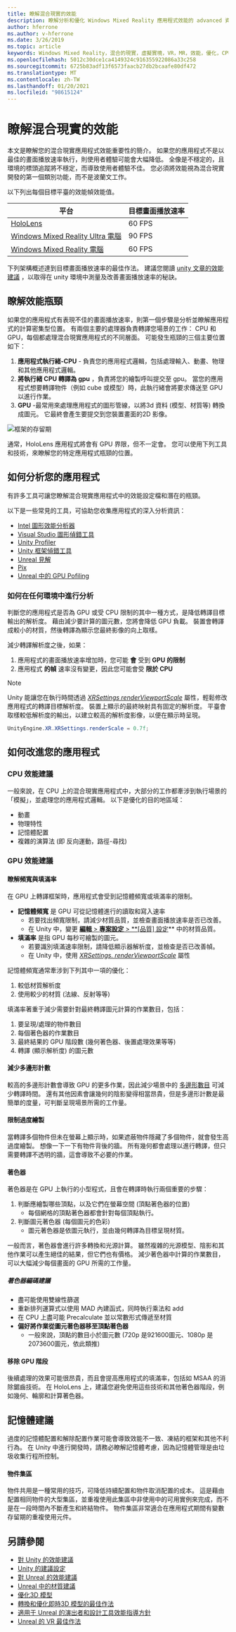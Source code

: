 ```yaml
---
title: 瞭解混合現實的效能
description: 瞭解分析和優化 Windows Mixed Reality 應用程式效能的 advanced 資訊和詳細資料。
author: hferrone
ms.author: v-hferrone
ms.date: 3/26/2019
ms.topic: article
keywords: Windows Mixed Reality，混合的現實，虛擬實境，VR，MR，效能，優化，CPU，GPU
ms.openlocfilehash: 5012c30dce1ca4149324c916355922086a33c258
ms.sourcegitcommit: 6725b83adf13f6573faacb27db2bcaafe80df472
ms.translationtype: MT
ms.contentlocale: zh-TW
ms.lasthandoff: 01/20/2021
ms.locfileid: "98615124"
---
```

# <a name="understanding-performance-for-mixed-reality"></a>瞭解混合現實的效能

本文是瞭解您的混合現實應用程式效能重要性的簡介。  如果您的應用程式不是以最佳的畫面播放速率執行，則使用者體驗可能會大幅降低。 全像是不穩定的，且環境的標頭追蹤將不穩定，而導致使用者體驗不佳。 您必須將效能視為混合現實開發的第一個類別功能，而不是波蘭文工作。

以下列出每個目標平臺的效能幀效能值。

| 平台 | 目標畫面播放速率 |
|----------|-------------------|
| [HoloLens](/hololens/hololens1-hardware) | 60 FPS |
| [Windows Mixed Reality Ultra 電腦](../../discover/immersive-headset-hardware-details.md) | 90 FPS |
| [Windows Mixed Reality 電腦](../../discover/immersive-headset-hardware-details.md) | 60 FPS |

下列架構概述達到目標畫面播放速率的最佳作法。 建議您閱讀 [unity 文章的效能建議](../unity/performance-recommendations-for-unity.md) ，以取得在 unity 環境中測量及改善畫面播放速率的秘訣。

## <a name="understanding-performance-bottlenecks"></a>瞭解效能瓶頸

如果您的應用程式有表現不佳的畫面播放速率，則第一個步驟是分析並瞭解應用程式的計算密集型位置。 有兩個主要的處理器負責轉譯您場景的工作： CPU 和 GPU，每個都處理混合現實應用程式的不同層面。 可能發生瓶頸的三個主要位置如下： 

1. **應用程式執行緒-CPU** -
    負責您的應用程式邏輯，包括處理輸入、動畫、物理和其他應用程式邏輯。
2. **將執行緒 CPU 轉譯為 gpu** ，負責將您的繪製呼叫提交至 gpu。 當您的應用程式想要轉譯物件（例如 cube 或模型）時，此執行緒會將要求傳送至 GPU 以進行作業。
3. **GPU** -最常用來處理應用程式的圖形管線，以將3d 資料 (模型、材質等) 轉換成圖元。 它最終會產生要提交到您裝置畫面的2D 影像。

![框架的存留期](images/lifetime-of-a-frame.png)

通常，HoloLens 應用程式將會有 GPU 界限，但不一定會。 您可以使用下列工具和技術，來瞭解您的特定應用程式瓶頸的位置。

## <a name="how-to-analyze-your-application"></a>如何分析您的應用程式

有許多工具可讓您瞭解混合現實應用程式中的效能設定檔和潛在的瓶頸。 

以下是一些常見的工具，可協助您收集應用程式的深入分析資訊：
- [Intel 圖形效能分析器](https://software.intel.com/gpa)
- [Visual Studio 圖形偵錯工具](/visualstudio/debugger/graphics/visual-studio-graphics-diagnostics)
- [Unity Profiler](https://docs.unity3d.com/Manual/Profiler.html)
- [Unity 框架偵錯工具](https://docs.unity3d.com/Manual/FrameDebugger.html)
- [Unreal 見解](../unreal/unreal-insights.md)
- [Pix](https://devblogs.microsoft.com/pix/)
- [Unreal 中的 GPU Pofiling](https://docs.unrealengine.com/en-US/TestingAndOptimization/PerformanceAndProfiling/GPU/index.html)

### <a name="how-to-profile-in-any-environment"></a>如何在任何環境中進行分析

判斷您的應用程式是否為 GPU 或受 CPU 限制的其中一種方式，是降低轉譯目標輸出的解析度。 藉由減少要計算的圖元數，您將會降低 GPU 負載。 裝置會轉譯成較小的材質，然後轉譯為顯示您最終影像的向上取樣。

減少轉譯解析度之後，如果：
1) 應用程式的畫面播放速率增加時，您可能 **會** 受到 **GPU 的限制**
1) 應用程式 **的幀** 速率沒有變更，因此您可能會受 **限於 CPU**

>[!NOTE]
>Unity 能讓您在執行時間透過 *[XRSettings renderViewportScale](https://docs.unity3d.com/ScriptReference/XR.XRSettings-renderViewportScale.html)* 屬性，輕鬆修改應用程式的轉譯目標解析度。 裝置上顯示的最終映射具有固定的解析度。 平臺會取樣較低解析度的輸出，以建立較高的解析度影像，以便在顯示時呈現。 
>
>```CS
>UnityEngine.XR.XRSettings.renderScale = 0.7f;
>```

## <a name="how-to-improve-your-application"></a>如何改進您的應用程式

### <a name="cpu-performance-recommendations"></a>CPU 效能建議

一般來說，在 CPU 上的混合現實應用程式中，大部分的工作都牽涉到執行場景的「模擬」，並處理您的應用程式邏輯。 以下是優化的目的地區域：

- 動畫
- 物理特性
- 記憶體配置
- 複雜的演算法 (即 反向運動，路徑-尋找) 

### <a name="gpu-performance-recommendations"></a>GPU 效能建議

#### <a name="understanding-bandwidth-vs-fill-rate"></a>瞭解頻寬與填滿率
在 GPU 上轉譯框架時，應用程式會受到記憶體頻寬或填滿率的限制。

- **記憶體頻寬** 是 GPU 可從記憶體進行的讀取和寫入速率
    - 若要找出頻寬限制，請減少材質品質，並檢查畫面播放速率是否已改善。
    - 在 Unity 中，變更 [**編輯**   >  **專案設定**  >  **[品質] 設定](https://docs.unity3d.com/Manual/class-QualitySettings.html)** 中的材質品質。
- **填滿率** 是指 GPU 每秒可繪製的圖元。
    - 若要識別填滿速率限制，請降低顯示器解析度，並檢查是否已改善幀。 
    - 在 Unity 中，使用  *[XRSettings. renderViewportScale](https://docs.unity3d.com/ScriptReference/XR.XRSettings-renderViewportScale.html)* 屬性

記憶體頻寬通常牽涉到下列其中一項的優化：
1) 較低材質解析度
2) 使用較少的材質 (法線、反射等等) 

填滿率著重于減少需要針對最終轉譯圖元計算的作業數目，包括：
1) 要呈現/處理的物件數目
2) 每個著色器的作業數目
3) 最終結果的 GPU 階段數 (幾何著色器、後置處理效果等等) 
4) 轉譯 (顯示解析度) 的圖元數

#### <a name="reduce-polygon-count"></a>減少多邊形計數

較高的多邊形計數會導致 GPU 的更多作業，因此減少場景中的 [多邊形數目](/dynamics365/mixed-reality/import-tool/optimize-models#performance-targets) 可減少轉譯時間。 還有其他因素會讓幾何的陰影變得相當昂貴，但是多邊形計數是最簡單的度量，可判斷呈現場景所需的工作量。

#### <a name="limit-overdraw"></a>限制過度繪製

當轉譯多個物件但未在螢幕上顯示時，如果遮蔽物件隱藏了多個物件，就會發生高過度繪製。 想像一下一下有物件背後的牆。 所有幾何都會處理以進行轉譯，但只需要轉譯不透明的牆，這會導致不必要的作業。

#### <a name="shaders"></a>著色器

著色器是在 GPU 上執行的小型程式，且會在轉譯時執行兩個重要的步驟：
1) 判斷應繪製哪些頂點，以及它們在螢幕空間 (頂點著色器的位置) 
    - 每個網格的頂點著色器都會針對每個頂點執行。
2) 判斷圖元著色器 (每個圖元的色彩) 
    - 圖元著色器是依圖元執行，並由幾何轉譯為目標呈現材質。

一般而言，著色器會進行許多轉換和光源計算。 雖然複雜的光源模型、陰影和其他作業可以產生絕佳的結果，但它們也有價格。 減少著色器中計算的作業數目，可以大幅減少每個畫面的 GPU 所需的工作量。

##### <a name="shader-coding-recommendations"></a>著色器編碼建議

- 盡可能使用雙線性篩選
- 重新排列運算式以使用 MAD 內建函式，同時執行乘法和 add
- 在 CPU 上盡可能 Precalculate 並以常數形式傳遞至材質
- **偏好將作業從圖元著色器移至頂點著色器**
    - 一般來說，頂點的數目小於圖元數 (720p 是921600圖元、1080p 是2073600圖元，依此類推) 

#### <a name="remove-gpu-stages"></a>移除 GPU 階段

後續處理的效果可能很昂貴，而且會提高應用程式的填滿率，包括如 MSAA 的消除鋸齒技術。 在 HoloLens 上，建議您避免使用這些技術和其他著色器階段，例如幾何、輪廓和計算著色器。

## <a name="memory-recommendations"></a>記憶體建議

過度的記憶體配置和解除配置作業可能會導致效能不一致、凍結的框架和其他不利行為。 在 Unity 中進行開發時，請務必瞭解記憶體考慮，因為記憶體管理是由垃圾收集行程所控制。

#### <a name="object-pooling"></a>物件集區

物件共用是一種常用的技巧，可降低持續配置和物件取消配置的成本。 這是藉由配置相同物件的大型集區，並重複使用此集區中非使用中的可用實例來完成，而不是在一段時間內不斷產生和終結物件。 物件集區非常適合在應用程式期間有變數存留期的重複使用元件。

## <a name="see-also"></a>另請參閱
- [對 Unity 的效能建議](../unity/performance-recommendations-for-unity.md)
- [Unity 的建議設定](../unity/recommended-settings-for-unity.md)
- [對 Unreal 的效能建議](../unreal/performance-recommendations-for-unreal.md)
- [Unreal 中的材質建議](../unreal/unreal-materials.md)
- [優化3D 模型](https://docs.microsoft.com/dynamics365/mixed-reality/import-tool/optimize-models#performance-targets)
- [轉換和優化即時3D 模型的最佳作法](https://docs.microsoft.com/dynamics365/mixed-reality/import-tool/best-practices)
- [適用于 Unreal 的演出者和設計工具效能指導方針](https://docs.unrealengine.com/en-US/TestingAndOptimization/PerformanceAndProfiling/Guidelines/index.html)
- [Unreal 的 VR 最佳作法](https://docs.unrealengine.com/en-US/SharingAndReleasing/XRDevelopment/VR/DevelopVR/ContentSetup/index.html)
